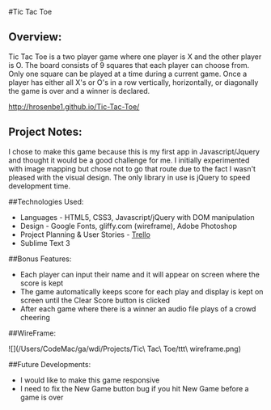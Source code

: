 #Tic Tac Toe


## Overview:

Tic Tac Toe is a two player game where one player is X and the other player is O. The board consists of 9 squares that each player can choose from. Only one square can be played at a time during a current game. Once a player has either all X's or O's in a row vertically, horizontally, or diagonally the game is over and a winner is declared.

<http://hrosenbe1.github.io/Tic-Tac-Toe/>

## Project Notes:

I chose to make this game because this is my first app in Javascript/Jquery and thought it would be a good challenge for me. I initially experimented with image mapping but chose not to go that route due to the fact I wasn't pleased with the visual design. The only library in use is jQuery to speed development time.

##Technologies Used:

- Languages - HTML5, CSS3, Javascript/jQuery with DOM manipulation
- Design - Google Fonts, gliffy.com (wireframe), Adobe Photoshop
- Project Planning & User Stories - [Trello](https://trello.com/b/QtncqEOR/tic-tac-toe)
- Sublime Text 3

##Bonus Features:

- Each player can input their name and it will appear on screen where the score is kept
- The game automatically keeps score for each play and display is kept on screen until the Clear Score button is clicked
- After each game where there is a winner an audio file plays of a crowd cheering

##WireFrame:

![](/Users/CodeMac/ga/wdi/Projects/Tic\ Tac\ Toe/ttt\ wireframe.png)

##Future Developments:

- I would like to make this game responsive  
- I need to fix the New Game button bug if you hit New Game before a game is over







